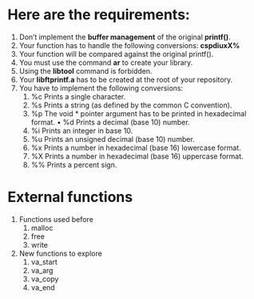 # Here are the requirements:
1. Don’t implement the **buffer management** of the original **printf()**.
2. Your function has to handle the following conversions: **cspdiuxX%**
3. Your function will be compared against the original printf().
4. You must use the command **ar** to create your library.
5. Using the **libtool** command is forbidden.
6. Your **libftprintf.a** has to be created at the root of your repository.
7. You have to implement the following conversions:
   1. %c Prints a single character.
   2. %s Prints a string (as defined by the common C convention).
   3. %p The void * pointer argument has to be printed in hexadecimal format. • %d Prints a decimal (base 10) number.
   4. %i Prints an integer in base 10.
   5. %u Prints an unsigned decimal (base 10) number.
   6. %x Prints a number in hexadecimal (base 16) lowercase format.
   7. %X Prints a number in hexadecimal (base 16) uppercase format.
   8. %% Prints a percent sign.

# External functions
1. Functions used before
   1. malloc
   2. free
   3. write
2. New functions to explore
   1. va_start
   2. va_arg
   3. va_copy
   4. va_end

